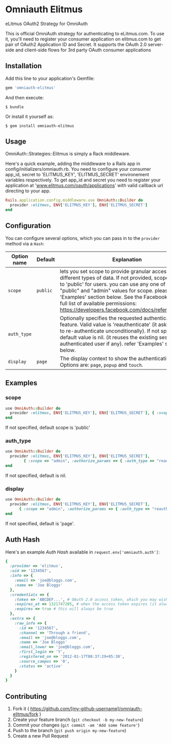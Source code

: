 # Omniauth Elitmus

eLitmus OAuth2 Strategy for OmniAuth

This is official OmniAuth strategy for authenticating to eLitmus.com. To use it, you'll need to register your consumer application on elitmus.com to get pair of OAuth2 Application ID and Secret.   It supports the OAuth 2.0 server-side and client-side flows for 3rd party OAuth consumer applications 

## Installation

Add this line to your application's Gemfile:

```ruby
gem 'omniauth-elitmus'
```

And then execute:

    $ bundle

Or install it yourself as:

    $ gem install omniauth-elitmus

## Usage

OmniAuth::Strategies::Elitmus is simply a Rack middleware.

Here's a quick example, adding the middleware to a Rails app in config/initializers/omniauth.rb.
You need to configure your consumer app_id, secret to 'ELITMUS_KEY', 'ELITMUS_SECRET' environement variables respectively. To get app_id and secret you need to register your application at 'www.elitmus.com/oauth/applications' with valid callback url directing to your app.


```ruby
Rails.application.config.middleware.use OmniAuth::Builder do
  provider :elitmus, ENV['ELITMUS_KEY'], ENV['ELITMUS_SECRET']
end
```

## Configuration

You can configure several options, which you can pass in to the `provider` method via a `Hash`:

Option name | Default | Explanation
--- | --- | ---
`scope` | `public` | lets you set scope to provide granular access to different types of data. If not provided, scope defaults to 'public' for users. you can use any one of "write", "public" and "admin" values for scope. please refer 'Examples' section below. See the Facebook docs for a full list of available permissions: https://developers.facebook.com/docs/reference/login/
`auth_type` | | Optionally specifies the requested authentication feature. Valid value is 'reauthenticate' (it asks the user to re-authenticate unconditionally). If not specified, default value is nil. (it reuses the existing session of last authenticated user if any). refer 'Examples' section below.
`display` | `page` | The display context to show the authentication page. Options are: `page`, `popup` and `touch`.

## Examples 

### scope

```ruby
use OmniAuth::Builder do
  provider :elitmus, ENV['ELITMUS_KEY'], ENV['ELITMUS_SECRET'], { :scope => "admin" }
end
```
If not specified, default scope is 'public'

### auth_type

```ruby
use OmniAuth::Builder do
  provider :elitmus, ENV['ELITMUS_KEY'], ENV['ELITMUS_SECRET'], 
  		{ :scope => "admin", :authorize_params => { :auth_type => "reauthenticate" }}
end
```
If not specified, default is nil.

### display

```ruby
use OmniAuth::Builder do
  provider :elitmus, ENV['ELITMUS_KEY'], ENV['ELITMUS_SECRET'], 
      { :scope => "admin", :authorize_params => { :auth_type => "reauthenticate" }}
end
```
If not specified, default is 'page'.

## Auth Hash

Here's an example *Auth Hash* available in `request.env['omniauth.auth']`:

```ruby
{
  :provider => 'elitmus',
  :uid => '1234567',
  :info => {
    :email => 'joe@bloggs.com',
    :name => 'Joe Bloggs'
  },
  :credentials => {
    :token => 'ABCDEF...', # OAuth 2.0 access_token, which you may wish to store
    :expires_at => 1321747205, # when the access token expires (it always will)
    :expires => true # this will always be true
  },
  :extra => {
    :raw_info => {
      :id => '1234567',
      :channel => 'Through a friend',
      :email => 'joe@bloggs.com',
      :name => 'Joe Bloggs'
      :email_lower => 'joe@bloggs.com',
      :first_login => 'Y',
      :registered_on => '2012-01-17T00:37:29+05:30',
      :source_campus => '0',
      :status => 'active'
    }
  }
}
```


## Contributing

1. Fork it ( https://github.com/[my-github-username]/omniauth-elitmus/fork )
2. Create your feature branch (`git checkout -b my-new-feature`)
3. Commit your changes (`git commit -am 'Add some feature'`)
4. Push to the branch (`git push origin my-new-feature`)
5. Create a new Pull Request
